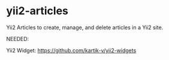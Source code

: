 yii2-articles
=============

Yii2 Articles to create, manage, and delete articles in a Yii2 site.

NEEDED:

Yii2 Widget: https://github.com/kartik-v/yii2-widgets
